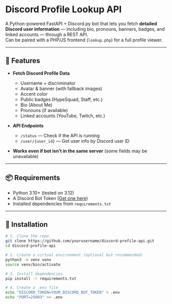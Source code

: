 # Discord Profile Lookup API

A Python-powered FastAPI + Discord.py bot that lets you fetch **detailed Discord user information** — including bio, pronouns, banners, badges, and linked accounts — through a REST API.  
Can be paired with a PHP/JS frontend (`lookup.php`) for a full profile viewer.

---

## 🚀 Features

- **Fetch Discord Profile Data**
  - Username + discriminator
  - Avatar & banner (with fallback images)
  - Accent color
  - Public badges (HypeSquad, Staff, etc.)
  - Bio (About Me)
  - Pronouns (if available)
  - Linked accounts (YouTube, Twitch, etc.)

- **API Endpoints**
  - `/status` — Check if the API is running
  - `/user/{user_id}` — Get user info by Discord user ID

- **Works even if bot isn’t in the same server** (some fields may be unavailable)

---

## 📦 Requirements

- Python 3.10+ (tested on 3.12)
- A Discord Bot Token ([Get one here](https://discord.com/developers/applications))
- Installed dependencies from `requirements.txt`

---

## 📂 Installation

```bash
# 1. Clone the repo
git clone https://github.com/yourusername/discord-profile-api.git
cd discord-profile-api

# 2. Create a virtual environment (optional but recommended)
python3 -m venv venv
source venv/bin/activate

# 3. Install dependencies
pip install -r requirements.txt

# 4. Create a .env file
echo "DISCORD_TOKEN=YOUR_DISCORD_BOT_TOKEN" > .env
echo "PORT=25003" >> .env
